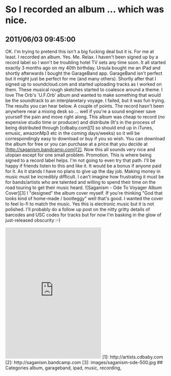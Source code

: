 # So I recorded an album ... which was nice.
## 2011/06/03 09:45:00 
OK. I'm trying to pretend this isn't a big fucking deal but it is. For 
me at least.
I recorded an album. Yes. Me.
Relax. I haven't been signed up by a record label so I won't be 
troubling hotel TV sets any time soon. It all started exactly 3 months 
ago on my 40th birthday. Ursula bought me an iPad and shortly afterwards 
I bought the GarageBand app. GarageBand isn't perfect but it might just 
be perfect for me (and many others). Shortly after that I signed up to 
soundcloud.com and started uploading tracks as I worked on them. These 
musical rough sketches started to coalesce around a theme. I love The 
Orb's 'U.F.Orb' album and wanted to make something that would be the 
soundtrack to an interplanetary voyage. I failed, but it was fun trying. 
The results you can hear below.
A couple of points. The record hasn't been anywhere near a mixing desk 
so ... well if you're a sound engineer save yourself the pain and move 
right along. This album was cheap to record (no expensive studio time or 
producer) and distribute (It's in the process of being distributed 
through [cdbaby.com][1] so should end up in iTunes, emusic, amazonMp3 
etc in the coming days/weeks) so it will be correspondingly easy to 
download or buy if you so wish. You can download the album for free or 
you can purchase at a price that you decide at [http://saganism.bandcamp.com][2].
Now this all sounds very nice and utopian except for one small problem. 
Promotion. This is where being signed to a record label helps. I'm not 
going to even try that path. I'll be happy if friends listen to this and 
like it. It would be a bonus if anyone paid for it. As it stands I have 
no plans to give up the day job. Making money in music must be 
incredibly difficult. I can't imagine how frustrating it must be for 
bands/artists who are talented and willing to spend their time on the 
road touring to get their music heard.
![Saganism - Ode To Voyager Album Cover][3]
I "designed" the album cover myself. If you're thinking "God that looks 
kind of home-made / bootleggy" well that's good. I wanted the cover to 
feel lo-fi to match the music. Yes this is electronic music but it is 
not polished. I'll probably do a follow up post on the nitty gritty 
details of barcodes and USC codes for tracks but for now I'm basking in 
the glow of just-released obscurity :-)
<iframe src="http://bandcamp.com/EmbeddedPlayer/v=2/album=571872765/size=grande3/bgcol=FFFFFF/linkcol=4285BB/" frameborder="0" height="410" width="300">&amp;amp;amp;lt;a href="http://saganism.bandcamp.com/album/ode-to-voyager" _mce_href="http://saganism.bandcamp.com/album/ode-to-voyager"&amp;amp;amp;gt;Ode to Voyager by saganism&amp;amp;amp;lt;/a&amp;amp;amp;gt;</iframe>
[1]: http://artists.cdbaby.com
[2]: http://saganism.bandcamp.com
[3]: images/saganism-ode-500.jpg
## Categories
album, garageband, ipad, music, recording, 